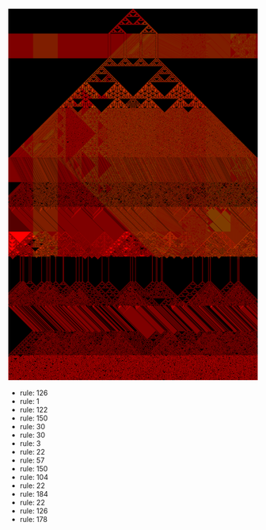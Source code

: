 ![photo](./output.png) 
 * rule: 126
* rule: 1
* rule: 122
* rule: 150
* rule: 30
* rule: 30
* rule: 3
* rule: 22
* rule: 57
* rule: 150
* rule: 104
* rule: 22
* rule: 184
* rule: 22
* rule: 126
* rule: 178
